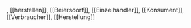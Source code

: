 , [[herstellen]], [[Beiersdorf]], [[Einzelhändler]], [[Konsument]], [[Verbraucher]], [[Herstellung]]